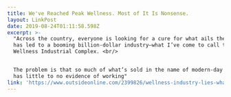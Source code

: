 ```yaml
---
title: We've Reached Peak Wellness. Most of It Is Nonsense.
layout: LinkPost
date: 2019-08-24T01:11:58.598Z
excerpt: >-
  "Across the country, everyone is looking for a cure for what ails them, which
  has led to a booming billion-dollar industry—what I’ve come to call the
  Wellness Industrial Complex. <br/>


  The problem is that so much of what’s sold in the name of modern-day wellness
  has little to no evidence of working"
link: 'https://www.outsideonline.com/2399826/wellness-industry-lies-what-really-works'
---
```


